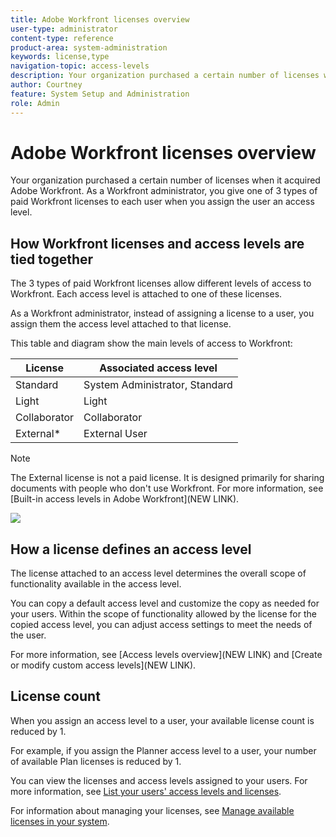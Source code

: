 ```yaml
---
title: Adobe Workfront licenses overview
user-type: administrator
content-type: reference
product-area: system-administration
keywords: license,type
navigation-topic: access-levels
description: Your organization purchased a certain number of licenses when it acquired Adobe Workfront. As a Workfront administrator, you give one of 3 types of paid Workfront licenses to each user when you assign the user an access level.
author: Courtney
feature: System Setup and Administration
role: Admin
---
```

# Adobe Workfront licenses overview

Your organization purchased a certain number of licenses when it acquired Adobe Workfront. As a Workfront administrator, you give one of 3 types of paid Workfront licenses to each user when you assign the user an access level.

## How Workfront licenses and access levels are tied together

The 3 types of paid Workfront licenses allow different levels of access to Workfront. Each access level is attached to one of these licenses.

As a Workfront administrator, instead of assigning a license to a user, you assign them the access level attached to that license.

This table and diagram show the main levels of access to Workfront:

|License|Associated access level|
|--- |--- |
|Standard|System Administrator, Standard|
|Light|Light|
|Collaborator|Collaborator|
|External*|External User|

>[!NOTE]
>
>The External license is not a paid license. It is designed primarily for sharing documents with people who don't use Workfront. For more information, see [Built-in access levels in Adobe Workfront](NEW LINK).

![](assets/licenses-and-access-levels.png)

## How a license defines an access level

The license attached to an access level determines the overall scope of functionality available in the access level.

You can copy a default access level and customize the copy as needed for your users. Within the scope of functionality allowed by the license for the copied access level, you can adjust access settings to meet the needs of the user.

For more information, see [Access levels overview](NEW LINK) and [Create or modify custom access levels](NEW LINK).

## License count

When you assign an access level to a user, your available license count is reduced by 1.

For example, if you assign the Planner access level to a user, your number of available Plan licenses is reduced by 1.

You can view the licenses and access levels assigned to your users. For more information, see [List your users' access levels and licenses](../../../administration-and-setup/add-users/access-levels-and-object-permissions/list-access-levels-and-licenses-for-your-users.md).<!-- MAY NEED NEW LINK -->

For information about managing your licenses, see [Manage available licenses in your system](../../../administration-and-setup/get-started-wf-administration/manage-available-licenses-in-your-system.md).<!-- MAY NEED NEW LINK -->


